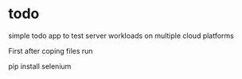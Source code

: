 # todo
simple todo app to test server workloads on multiple cloud platforms



First after coping files run 

pip install selenium

